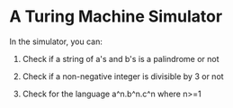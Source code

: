 # A Turing Machine Simulator


In the simulator, you can:

1. Check if a string of a's and b's is a palindrome or not

2. Check if a non-negative integer is divisible by 3 or not

3. Check for the language a^n.b^n.c^n where n>=1 
